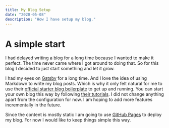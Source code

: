```yaml
---
title: My Blog Setup
date: "2020-05-08"
description: "How I have setup my blog."
---
```


# A simple start

I had delayed writing a blog for a long time because I wanted to make it perfect. The time never came where I got around to doing that. So for this blog I decided to just start something and let it grow.

I had my eyes on [Gatsby](https://www.gatsbyjs.org/) for a long time. And I love the idea of using Markdown to write my blog posts. Which is why it only felt natural for me to use their [official starter blog boilerplate](https://www.gatsbyjs.org/starters/gatsbyjs/gatsby-starter-blog/) to get up and running. You can start your own blog this way by following [their tutorials](https://www.gatsbyjs.org/tutorial/). I did not change anything apart from the configuration for now. I am hoping to add more features incrementally in the future.

Since the content is mostly static I am going to use [GitHub Pages](https://pages.github.com/) to deploy my blog. For now I would like to keep things simple this way.
